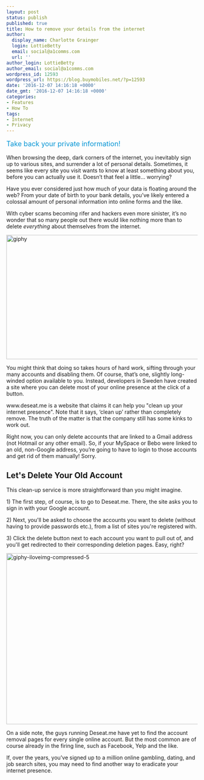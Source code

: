 ```yaml
---
layout: post
status: publish
published: true
title: How to remove your details from the internet
author:
  display_name: Charlotte Grainger
  login: LottieBetty
  email: social@a1comms.com
  url: ''
author_login: LottieBetty
author_email: social@a1comms.com
wordpress_id: 12593
wordpress_url: https://blog.buymobiles.net/?p=12593
date: '2016-12-07 14:16:18 +0000'
date_gmt: '2016-12-07 14:16:18 +0000'
categories:
- Features
- How To
tags:
- Internet
- Privacy
---
```

<p><span class="postStandFirst" style="color: #0896d5; line-height: 26px; font-size: 18px;">Take back your private information!</span></p>
<p>When browsing the deep, dark corners of the internet, you inevitably sign up to various sites, and surrender a lot of personal details. Sometimes, it seems like every site you visit wants to know at least something about you, before you can actually use it. Doesn&rsquo;t that feel a little&hellip; worrying?</p>
<p>Have you ever considered just how much of your data is floating around the web? From your date of birth to your bank details, you&rsquo;ve likely entered a colossal amount of personal information into online forms and the like.</p>
<p>With cyber scams becoming rifer and hackers even more sinister, it&rsquo;s no wonder that so many people out there would like nothing more than to delete <em>everything</em> about themselves from the internet.</p>
<p><img class="aligncenter wp-image-12599" src="https://a1comms-blog-buymobiles.storage.googleapis.com/2016/12/giphy-1.gif" alt="giphy" width="600" height="327" /></p>
<p>You might think that doing so takes hours of hard work, sifting through your many accounts and disabling them. Of course, that&rsquo;s one, slightly long-winded option available to you. Instead, developers in Sweden have created a site where you can delete most of your online presence at the click of a button.</p>
<p>www.deseat.me is a website that claims it can help you "clean up your internet presence". Note that it says, &lsquo;clean up&rsquo; rather than completely remove. The truth of the matter is that the company still has some kinks to work out.</p>
<p>Right now, you can only delete accounts that are linked to a Gmail address (not Hotmail or any other email). So, if your MySpace or Bebo were linked to an old, non-Google address, you&rsquo;re going to have to login to those accounts and get rid of them manually! Sorry.</p>
<h2>Let's&nbsp;Delete Your Old Account</h2>
<p>This clean-up service is more straightforward than you might imagine.</p>
<p>1) The first step, of course, is to go to Deseat.me. There, the site asks you to sign in with your Google account.</p>
<p>2) Next, you'll be asked to choose the accounts you want to delete (without having to provide passwords etc.), from a list of sites you're registered with.</p>
<p>3) Click the delete button next to each account you want to pull out of, and you'll get redirected to their corresponding deletion pages. Easy, right?</p>
<p><img class="aligncenter wp-image-12596" src="https://a1comms-blog-buymobiles.storage.googleapis.com/2016/12/giphy-iloveimg-compressed-5.gif" alt="giphy-iloveimg-compressed-5" width="600" height="450" /></p>
<p>On a side note, the guys running Deseat.me have yet to find the account removal pages for every single online account. But the most common are of course already in the firing line, such as Facebook, Yelp and the like.</p>
<p>If, over the years, you&rsquo;ve signed up to a million online gambling, dating, and job search sites, you may need to find another way to eradicate your internet presence.</p>
